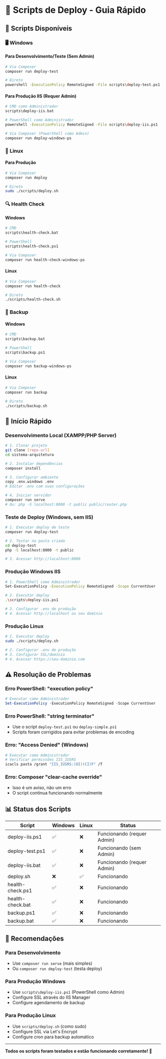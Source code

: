 # 🎯 Scripts de Deploy - Guia Rápido

## 📝 Scripts Disponíveis

### 🖥️ **Windows**

#### Para Desenvolvimento/Teste (Sem Admin)
```bash
# Via Composer
composer run deploy-test

# Direto
powershell -ExecutionPolicy RemoteSigned -File scripts\deploy-test.ps1
```

#### Para Produção IIS (Requer Admin)
```bash
# CMD como Administrador
scripts\deploy-iis.bat

# PowerShell como Administrador  
powershell -ExecutionPolicy RemoteSigned -File scripts\deploy-iis.ps1

# Via Composer (PowerShell como Admin)
composer run deploy-windows-ps
```

### 🐧 **Linux**

#### Para Produção
```bash
# Via Composer
composer run deploy

# Direto
sudo ./scripts/deploy.sh
```

### 🔍 **Health Check**

#### Windows
```bash
# CMD
scripts\health-check.bat

# PowerShell
scripts\health-check.ps1

# Via Composer
composer run health-check-windows-ps
```

#### Linux
```bash
# Via Composer
composer run health-check

# Direto
./scripts/health-check.sh
```

### 💾 **Backup**

#### Windows
```bash
# CMD
scripts\backup.bat

# PowerShell
scripts\backup.ps1

# Via Composer
composer run backup-windows-ps
```

#### Linux
```bash
# Via Composer
composer run backup

# Direto
./scripts/backup.sh
```

## 🚀 **Início Rápido**

### Desenvolvimento Local (XAMPP/PHP Server)
```bash
# 1. Clonar projeto
git clone [repo-url]
cd sistema-arquitetura

# 2. Instalar dependências
composer install

# 3. Configurar ambiente
copy .env.windows .env
# Editar .env com suas configurações

# 4. Iniciar servidor
composer run serve
# Ou: php -S localhost:8000 -t public public/router.php
```

### Teste de Deploy (Windows, sem IIS)
```bash
# 1. Executar deploy de teste
composer run deploy-test

# 2. Testar na pasta criada
cd deploy-test
php -S localhost:8000 -t public

# 3. Acessar http://localhost:8000
```

### Produção Windows IIS
```bash
# 1. PowerShell como Administrador
Set-ExecutionPolicy -ExecutionPolicy RemoteSigned -Scope CurrentUser

# 2. Executar deploy
.\scripts\deploy-iis.ps1

# 3. Configurar .env de produção
# 4. Acessar http://localhost ou seu domínio
```

### Produção Linux
```bash
# 1. Executar deploy
sudo ./scripts/deploy.sh

# 2. Configurar .env de produção
# 3. Configurar SSL/domínio
# 4. Acessar https://seu-dominio.com
```

## ⚠️ **Resolução de Problemas**

### Erro PowerShell: "execution policy"
```powershell
# Executar como Administrador
Set-ExecutionPolicy -ExecutionPolicy RemoteSigned -Scope CurrentUser
```

### Erro PowerShell: "string terminator"
- Use o script `deploy-test.ps1` ou `deploy-simple.ps1`
- Scripts foram corrigidos para evitar problemas de encoding

### Erro: "Access Denied" (Windows)
```bash
# Executar como Administrador
# Verificar permissões IIS_IUSRS
icacls pasta /grant "IIS_IUSRS:(OI)(CI)F" /T
```

### Erro: Composer "clear-cache override"
- Isso é um aviso, não um erro
- O script continua funcionando normalmente

## 📊 **Status dos Scripts**

| Script | Windows | Linux | Status |
|--------|---------|-------|--------|
| deploy-iis.ps1 | ✅ | ❌ | Funcionando (requer Admin) |
| deploy-test.ps1 | ✅ | ❌ | Funcionando (sem Admin) |
| deploy-iis.bat | ✅ | ❌ | Funcionando (requer Admin) |
| deploy.sh | ❌ | ✅ | Funcionando |
| health-check.ps1 | ✅ | ❌ | Funcionando |
| health-check.bat | ✅ | ❌ | Funcionando |
| backup.ps1 | ✅ | ❌ | Funcionando |
| backup.bat | ✅ | ❌ | Funcionando |

## 🎯 **Recomendações**

### Para Desenvolvimento
- Use `composer run serve` (mais simples)
- Ou `composer run deploy-test` (testa deploy)

### Para Produção Windows
- Use `scripts\deploy-iis.ps1` (PowerShell como Admin)
- Configure SSL através do IIS Manager
- Configure agendamento de backup

### Para Produção Linux
- Use `scripts/deploy.sh` (como sudo)
- Configure SSL via Let's Encrypt
- Configure cron para backup automático

---

**Todos os scripts foram testados e estão funcionando corretamente! 🎉**
